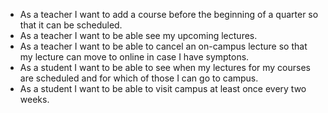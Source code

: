 -   As a teacher I want to add a course before the beginning of a quarter so that it can be scheduled.
-   As a teacher I want to be able see my upcoming lectures.
-   As a teacher I want to be able to cancel an on-campus lecture so that my lecture can move to online in case I have symptons.
-   As a student I want to be able to see when my lectures for my courses are scheduled and for which of those I can go to campus.
-   As a student I want to be able to visit campus at least once every two weeks.

